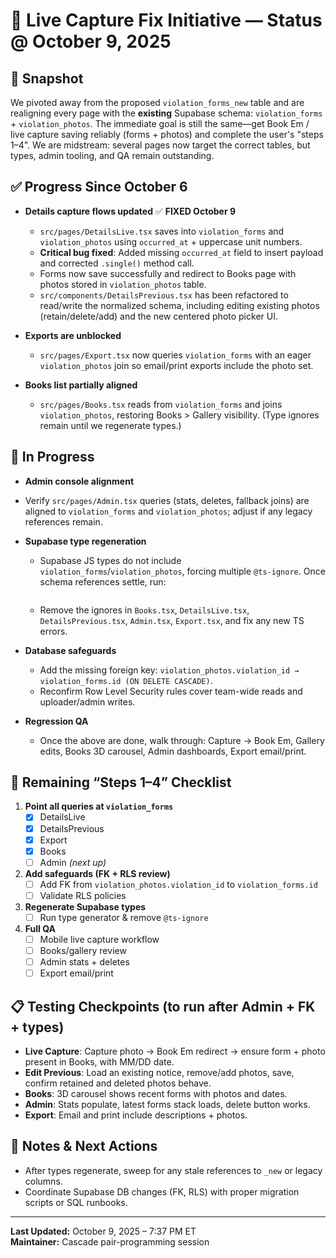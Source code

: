 # 🚧 Live Capture Fix Initiative — Status @ October 9, 2025

## 🔎 Snapshot

We pivoted away from the proposed `violation_forms_new` table and are realigning every page with the **existing** Supabase schema: `violation_forms` + `violation_photos`. The immediate goal is still the same—get Book Em / live capture saving reliably (forms + photos) and complete the user's "steps 1–4". We are midstream: several pages now target the correct tables, but types, admin tooling, and QA remain outstanding.

## ✅ Progress Since October 6

- **Details capture flows updated** ✅ **FIXED October 9**
  - `src/pages/DetailsLive.tsx` saves into `violation_forms` and `violation_photos` using `occurred_at` + uppercase unit numbers.
  - **Critical bug fixed**: Added missing `occurred_at` field to insert payload and corrected `.single()` method call.
  - Forms now save successfully and redirect to Books page with photos stored in `violation_photos` table.
  - `src/components/DetailsPrevious.tsx` has been refactored to read/write the normalized schema, including editing existing photos (retain/delete/add) and the new centered photo picker UI.

- **Exports are unblocked**
  - `src/pages/Export.tsx` now queries `violation_forms` with an eager `violation_photos` join so email/print exports include the photo set.
- **Books list partially aligned**
  - `src/pages/Books.tsx` reads from `violation_forms` and joins `violation_photos`, restoring Books > Gallery visibility. (Type ignores remain until we regenerate types.)

## 🔄 In Progress

 - **Admin console alignment**
  - Verify `src/pages/Admin.tsx` queries (stats, deletes, fallback joins) are aligned to `violation_forms` and `violation_photos`; adjust if any legacy references remain.

- **Supabase type regeneration**
  - Supabase JS types do not include `violation_forms`/`violation_photos`, forcing multiple `@ts-ignore`. Once schema references settle, run:

    ```bash
    ```

  - Remove the ignores in `Books.tsx`, `DetailsLive.tsx`, `DetailsPrevious.tsx`, `Admin.tsx`, `Export.tsx`, and fix any new TS errors.

- **Database safeguards**
  - Add the missing foreign key: `violation_photos.violation_id → violation_forms.id (ON DELETE CASCADE)`.
  - Reconfirm Row Level Security rules cover team-wide reads and uploader/admin writes.

- **Regression QA**
  - Once the above are done, walk through: Capture → Book Em, Gallery edits, Books 3D carousel, Admin dashboards, Export email/print.

## 🎯 Remaining “Steps 1–4” Checklist

1. **Point all queries at `violation_forms`**
   - [x] DetailsLive
   - [x] DetailsPrevious
   - [x] Export
   - [x] Books
   - [ ] Admin *(next up)*

2. **Add safeguards (FK + RLS review)**
   - [ ] Add FK from `violation_photos.violation_id` to `violation_forms.id`
   - [ ] Validate RLS policies

3. **Regenerate Supabase types**
   - [ ] Run type generator & remove `@ts-ignore`

4. **Full QA**
   - [ ] Mobile live capture workflow
   - [ ] Books/gallery review
   - [ ] Admin stats + deletes
   - [ ] Export email/print

## 📋 Testing Checkpoints (to run after Admin + FK + types)

- **Live Capture**: Capture photo → Book Em redirect → ensure form + photo present in Books, with MM/DD date.
- **Edit Previous**: Load an existing notice, remove/add photos, save, confirm retained and deleted photos behave.
- **Books**: 3D carousel shows recent forms with photos and dates.
- **Admin**: Stats populate, latest forms stack loads, delete button works.
- **Export**: Email and print include descriptions + photos.

## 📝 Notes & Next Actions

- After types regenerate, sweep for any stale references to `_new` or legacy columns.
- Coordinate Supabase DB changes (FK, RLS) with proper migration scripts or SQL runbooks.

---

**Last Updated:** October 9, 2025 – 7:37 PM ET  
**Maintainer:** Cascade pair-programming session
